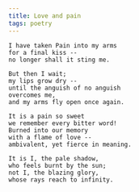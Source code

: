 ```yaml
---
title: Love and pain
tags: poetry
---
```


    I have taken Pain into my arms
    for a final kiss --
    no longer shall it sting me.

    But then I wait;
    my lips grow dry --
    until the anguish of no anguish
    overcomes me,
    and my arms fly open once again.

    It is a pain so sweet
    we remember every bitter word!
    Burned into our memory
    with a flame of love --
    ambivalent, yet fierce in meaning.

    It is I, the pale shadow,
    who feels burnt by the sun;
    not I, the blazing glory,
    whose rays reach to infinity.


